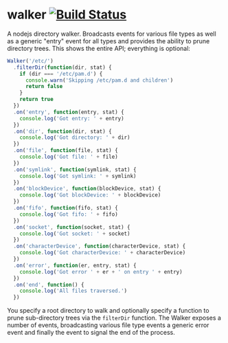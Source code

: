 walker [![Build Status](https://secure.travis-ci.org/daaku/nodejs-walker.png)](http://travis-ci.org/daaku/nodejs-walker)
======

A nodejs directory walker. Broadcasts events for various file types as well as a generic "entry" event for all types and
provides the ability to prune directory trees. This shows the entire API; everything is optional:

```javascript
Walker('/etc/')
  .filterDir(function(dir, stat) {
    if (dir === '/etc/pam.d') {
      console.warn('Skipping /etc/pam.d and children')
      return false
    }
    return true
  })
  .on('entry', function(entry, stat) {
    console.log('Got entry: ' + entry)
  })
  .on('dir', function(dir, stat) {
    console.log('Got directory: ' + dir)
  })
  .on('file', function(file, stat) {
    console.log('Got file: ' + file)
  })
  .on('symlink', function(symlink, stat) {
    console.log('Got symlink: ' + symlink)
  })
  .on('blockDevice', function(blockDevice, stat) {
    console.log('Got blockDevice: ' + blockDevice)
  })
  .on('fifo', function(fifo, stat) {
    console.log('Got fifo: ' + fifo)
  })
  .on('socket', function(socket, stat) {
    console.log('Got socket: ' + socket)
  })
  .on('characterDevice', function(characterDevice, stat) {
    console.log('Got characterDevice: ' + characterDevice)
  })
  .on('error', function(er, entry, stat) {
    console.log('Got error ' + er + ' on entry ' + entry)
  })
  .on('end', function() {
    console.log('All files traversed.')
  })
```

You specify a root directory to walk and optionally specify a function to prune sub-directory trees via the `filterDir`
function. The Walker exposes a number of events, broadcasting various file type events a generic error event and finally
the event to signal the end of the process.
